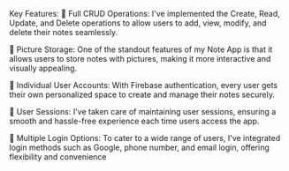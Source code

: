 Key Features:
📌 Full CRUD Operations: I've implemented the Create, Read, Update, and Delete operations to allow users to add, view, modify, and delete their notes seamlessly.

📌 Picture Storage: One of the standout features of my Note App is that it allows users to store notes with pictures, making it more interactive and visually appealing.

📌 Individual User Accounts: With Firebase authentication, every user gets their own personalized space to create and manage their notes securely.

📌 User Sessions: I've taken care of maintaining user sessions, ensuring a smooth and hassle-free experience each time users access the app.

📌 Multiple Login Options: To cater to a wide range of users, I've integrated login methods such as Google, phone number, and email login, offering flexibility and convenience
